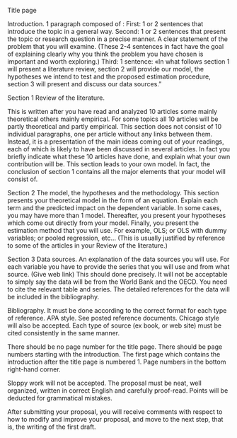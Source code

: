 Title page

Introduction. 1 paragraph composed of :
First: 1 or 2 sentences that introduce the topic in a general way. 
Second: 1 or 2 sentences that present the topic or research question in a precise manner. A clear statement of the problem that you will examine. 
(These 2-4 sentences in fact have the goal of explaining clearly why you think the problem you have chosen is important and worth exploring.) 
Third: 1 sentence: «In what follows section 1 will present a literature review, section 2 will provide our model, the hypotheses we intend to test and the proposed estimation procedure, section 3 will present and discuss our data sources.” 

Section 1 Review of the literature. 

This is written after you have read and analyzed 10 articles some mainly theoretical others mainly empirical. 
For some topics all 10 articles will be partly theoretical and partly empirical. 
This section does not consist of 10 individual paragraphs, one per article without any links between them. 
Instead, it is a presentation of the main ideas coming out of your readings, each of which is likely to have been discussed in several articles. In fact you briefly indicate what these 10 articles  have done, and explain what your own contribution will be. This section leads to your own model. In fact, the conclusion of section 1 contains all the major elements that your model will consist of. 

Section 2 The model, the hypotheses and the methodology. 
This section presents your theoretical model in the form of an equation. 
Explain each term and the predicted impact on the dependent variable. In some cases, you may have more than 1 model. 
Thereafter, you present your hypotheses which come out directly from your model.
Finally, you present the estimation method that you will use. For example, OLS;
or OLS with dummy variables; or pooled regression, etc… (This is usually justified by reference to some of the articles in your Review of the literature.)

Section 3 Data sources. An explanation of the data sources you will use. 
For each variable you have to provide the series that you will use and from what source.
(Give web link) This should done precisely.
It will not be acceptable to simply say the data will be from the World Bank and the OECD. 
You need to cite the relevant table and series. The detailed references for the data will be included in the bibliography.

Bibliography. It must be done according to the correct format for each type of reference. APA style. See posted reference documents. Chicago style will also be accepted. Each type of source (ex book, or web site) must be cited consistently in the same manner. 

There should be no page number for the title page. 
There should be page numbers starting with the introduction. 
The first page which contains the introduction after the title page is numbered 1. 
Page numbers in the bottom right-hand corner.

Sloppy work will not be accepted. The proposal must be neat, 
well organized, written in correct English and carefully proof-read. 
Points will be deducted for grammatical mistakes.

After submitting your proposal, you will receive comments with respect to how to modify and improve your proposal, 
and move to the next step, that is, the writing of the first draft. 
